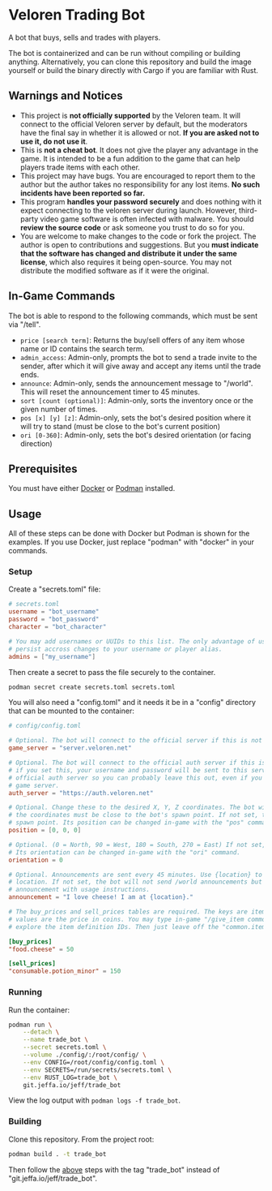 # Veloren Trading Bot

A bot that buys, sells and trades with players.

The bot is containerized and can be run without compiling or building anything. Alternatively, you
can clone this repository and build the image yourself or build the binary directly with Cargo if
you are familiar with Rust.

## Warnings and Notices

- This project is **not officially supported** by the Veloren team. It will connect to the official
  Veloren server by default, but the moderators have the final say in whether it is allowed or
  not. **If you are asked not to use it, do not use it**.
- This is **not a cheat bot**. It does not give the player any advantage in the game. It is
  intended to be a fun addition to the game that can help players trade items with each other.
- This project may have bugs. You are encouraged to report them to the author but the author takes
  no responsibility for any lost items. **No such incidents have been reported so far.**
- This program **handles your password securely** and does nothing with it expect connecting to the
  veloren server during launch. However, third-party video game software is often infected with
  malware. You should **review the source code** or ask someone you trust to do so for you.
- You are welcome to make changes to the code or fork the project. The author is open to
  contributions and suggestions. But you **must indicate that the software has changed and
  distribute it under the same license**, which also requires it being open-source. You may not
  distribute the modified software as if it were the original.

## In-Game Commands

The bot is able to respond to the following commands, which must be sent via "/tell".

- `price [search term]`: Returns the buy/sell offers of any item whose name or ID contains the
  search term.
- `admin_access`: Admin-only, prompts the bot to send a trade invite to the sender, after which it
  will give away and accept any items until the trade ends.
- `announce`: Admin-only, sends the announcement message to "/world". This will reset the
  announcement timer to 45 minutes.
- `sort [count (optional)]`: Admin-only, sorts the inventory once or the given number of times.
- `pos [x] [y] [z]`: Admin-only, sets the bot's desired position where it will try to stand (must
  be close to the bot's current position)
- `ori [0-360]`: Admin-only, sets the bot's desired orientation (or facing direction)

## Prerequisites

You must have either [Docker](docker.com) or [Podman](podman.io) installed.

## Usage

All of these steps can be done with Docker but Podman is shown for the examples. If you use
Docker, just replace "podman" with "docker" in your commands.

### Setup

Create a "secrets.toml" file:

```toml
# secrets.toml
username = "bot_username"
password = "bot_password"
character = "bot_character"

# You may add usernames or UUIDs to this list. The only advantage of using UUIDs is that it will
# persist accross changes to your username or player alias.
admins = ["my_username"]
```

Then create a secret to pass the file securely to the container.

```sh
podman secret create secrets.toml secrets.toml
```

You will also need a "config.toml" and it needs it be in a "config" directory that can be mounted
to the container:

```toml
# config/config.toml

# Optional. The bot will connect to the official server if this is not set.
game_server = "server.veloren.net"

# Optional. The bot will connect to the official auth server if this is not set. Be careful
# if you set this, your username and password will be sent to this server. Most servers use the
# official auth server so you can probably leave this out, even if you are using an alternate
# game server.
auth_server = "https://auth.veloren.net"

# Optional. Change these to the desired X, Y, Z coordinates. The bot will try to stand here, but
# the coordinates must be close to the bot's spawn point. If not set, the bot will stand at its
# spawn point. Its position can be changed in-game with the "pos" command.
position = [0, 0, 0]

# Optional. (0 = North, 90 = West, 180 = South, 270 = East) If not set, the bot will face North.
# Its orientation can be changed in-game with the "ori" command.
orientation = 0

# Optional. Announcements are sent every 45 minutes. Use {location} to insert the bot's current
# location. If not set, the bot will not send /world announcements but will still send /region
# announcement with usage instructions.
announcement = "I love cheese! I am at {location}."

# The buy_prices and sell_prices tables are required. The keys are item definition IDs and the
# values are the price in coins. You may type in-game "/give_item common.items." and press Tab to
# explore the item definition IDs. Then just leave off the "common.items." part in this file.

[buy_prices]
"food.cheese" = 50

[sell_prices]
"consumable.potion_minor" = 150
```

### Running

Run the container:

```sh
podman run \
    --detach \
    --name trade_bot \
    --secret secrets.toml \
    --volume ./config/:/root/config/ \
    --env CONFIG=/root/config/config.toml \
    --env SECRETS=/run/secrets/secrets.toml \
    --env RUST_LOG=trade_bot \
    git.jeffa.io/jeff/trade_bot
```

View the log output with `podman logs -f trade_bot`.

### Building

Clone this repository. From the project root:

```sh
podman build . -t trade_bot
```

Then follow the [above](#running) steps with the tag "trade_bot" instead of
"git.jeffa.io/jeff/trade_bot".
